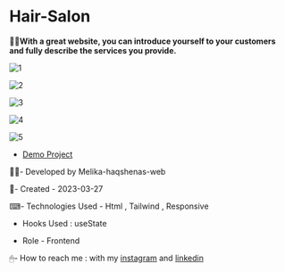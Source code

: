 # Hair-Salon

💇‍♀**With a great website, you can introduce yourself to your customers and fully describe the services you provide.**

![1](https://user-images.githubusercontent.com/126666369/224512038-8cbfc5d4-b3db-49de-bdc9-27504bbae833.jpg)

![2](https://user-images.githubusercontent.com/126666369/224512075-5fa81558-8182-49ab-9e7f-38b6c754632b.jpg)

![3](https://user-images.githubusercontent.com/126666369/224512089-2b73e62b-edd6-4600-a702-63fee65d7a9e.jpg)

![4](https://user-images.githubusercontent.com/126666369/224512091-0792ef2b-3b10-493c-ba3d-9e96eea55734.jpg)

![5](https://user-images.githubusercontent.com/126666369/224512093-9c584985-3bf9-4f5c-9c47-631a6ed09eef.jpg)

- [Demo Project](https://melika-haqshenas-web.github.io/Building-Site/)

👩‍💻- Developed by Melika-haqshenas-web

📅- Created - 2023-03-27

⌨- Technologies Used - Html , Tailwind , Responsive

- Hooks Used : useState 

- Role - Frontend

🖱- How to reach me : with my [instagram](https://www.instagram.com/melika.haqshenas_web/) and [linkedin](https://www.linkedin.com/in/melika-haqshenas-986b241a3)
